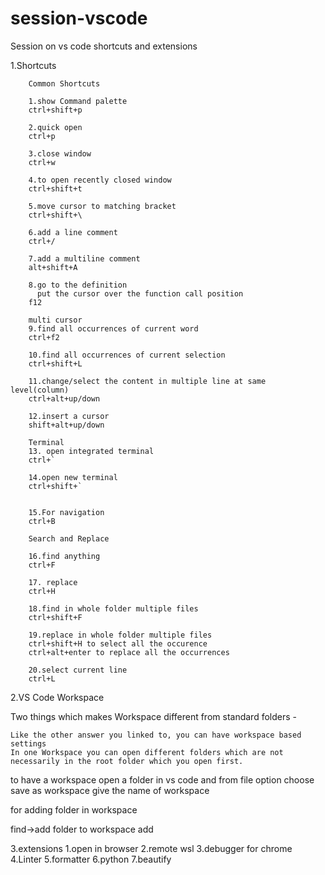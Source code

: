 # session-vscode

Session on vs code shortcuts and extensions

1.Shortcuts

        Common Shortcuts

        1.show Command palette
        ctrl+shift+p
        
        2.quick open
        ctrl+p
        
        3.close window
        ctrl+w
        
        4.to open recently closed window
        ctrl+shift+t
        
        5.move cursor to matching bracket
        ctrl+shift+\
        
        6.add a line comment
        ctrl+/
        
        7.add a multiline comment
        alt+shift+A
        
        8.go to the definition
          put the cursor over the function call position
        f12
        
        multi cursor
        9.find all occurrences of current word
        ctrl+f2
        
        10.find all occurrences of current selection
        ctrl+shift+L
        
        11.change/select the content in multiple line at same level(column)
        ctrl+alt+up/down
        
        12.insert a cursor
        shift+alt+up/down
        
        Terminal
        13. open integrated terminal
        ctrl+`
        
        14.open new terminal
        ctrl+shift+`
        
        
        15.For navigation
        ctrl+B
        
        Search and Replace
        
        16.find anything
        ctrl+F
        
        17. replace
        ctrl+H
        
        18.find in whole folder multiple files
        ctrl+shift+F
        
        19.replace in whole folder multiple files
        ctrl+shift+H to select all the occurence
        ctrl+alt+enter to replace all the occurrences
        
        20.select current line
        ctrl+L
        
        
2.VS Code Workspace

Two things which makes Workspace different from standard folders -

    Like the other answer you linked to, you can have workspace based settings
    In one Workspace you can open different folders which are not necessarily in the root folder which you open first.

to have a workspace
open a folder in vs code
and from file option choose save as workspace
give the name of workspace

for adding folder in workspace

find->add folder to workspace
add


3.extensions
1.open in browser
2.remote wsl
3.debugger for chrome
4.Linter
5.formatter
6.python
7.beautify
